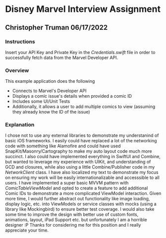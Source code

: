 #  Disney Marvel Interview Assignment
## Christopher Truman 06/17/2022

### Instructions
Insert your API Key and Private Key in the *Credentials.swift* file in order to successfully fetch data from the Marvel Developer API.

### Overview
This example application does the following
- Connects to Marvel's Developer API
- Displays a comic issue's details when provided a comic ID
- Includes some UI/Unit Tests
- Additionally, it allows a user to add multiple comics to view (assuming they already know the ID of the issue)

### Explanation
I chose not to use any external libraries to demonstrate my understanind of basic iOS frameworks.  I easily could have replaced a lot of the networking code with something like Alamofire and could have used SnapKit/Masonry/Cartography to make my auto layout code much more succinct. I also could have implemented everything in SwiftUI and Combine, but wanted to leverage my experience with UIKit, and understanding of GCD and closures, while also using a little Combine/Publisher code in my *NetworkClient* class. I have also localized my text to demonstrate my focus on ensuring my work will be easily internationalizable and accesssible to all users. I have implemented a super basic MVVM pattern with *ComicTableViewModel* and opted to create a feature to add additional Comic IDs to demonstrate a more complicated ViewModel interaction.  Given more time, I would further abstract out functionality like image loading, display logic, etc. into ViewModels or service classes with mocks (using a library like Mockingbird) to ensure better test coverage.  I would also take some time to improve the design with better use of custom fonts, animations, layout, iPad Support etc. but unfortunately I am a horrible designer :P Thanks for considering me for this position and I really appreciate your time.

